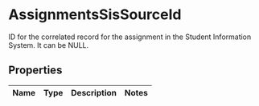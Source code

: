 

# AssignmentsSisSourceId

ID for the correlated record for the assignment in the Student Information System. It can be NULL.

## Properties

| Name | Type | Description | Notes |
|------------ | ------------- | ------------- | -------------|



